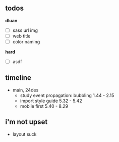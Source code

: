 ## todos
**dluan**
- [ ] sass url img
- [ ] web title
- [ ] color naming

**hard**
- [ ] asdf

## timeline
- main, 24des
  - study event propagation: bubbling 1.44 - 2.15
  - import style guide 5.32 - 5.42
  - mobile first 5.40 - 8.29

## i'm not upset
- layout suck
